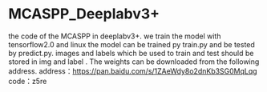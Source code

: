 # MCASPP_Deeplabv3+
the code of the MCASPP in deeplabv3+.
we train the model with tensorflow2.0 and linux
the model can be trained py train.py and be tested by predict.py.
images and labels which be used to train and test should be stored in img and label .
The weights can be downloaded from the following address.
address：https://pan.baidu.com/s/1ZAeWdy8o2dnKb3SG0MqLqg 
code：z5re
